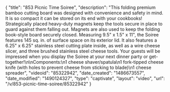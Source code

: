 {
    "title": "853 Picnic Time Soiree",
    "description": "This folding premium bamboo cutting board was designed with convenience and safety in mind. It is so compact it can be stored on its end with your cookbooks! Strategically placed heavy-duty magnets keep the tools secure in place to guard against them falling out. Magnets are also used to keep the folding book-style board securely closed. Measuring 9.5\" x 1.5\" x 11\", the Soiree features 145 sq. in. of surface space on its exterior lid. It also features a 6.25\" x 6.25\" stainless steel cutting plate inside, as well as a wire cheese slicer, and three brushed stainless steel cheese tools. Your guests will be impressed when you display the Soiree at your next dinner party or get-together!\n\nComponents:\n1 cheese shaver\/spatula\n1 fork-tipped cheese knife (with holes to prevent cheese from sticking to blade)\n1 cheese spreader",
    "videoid": "85322942",
    "date_created": "1486673557",
    "date_modified": "1490124327",
    "type": "captivate",
    "layout": "video",
    "url": "\/v\/853-picnic-time-soiree\/85322942"
}